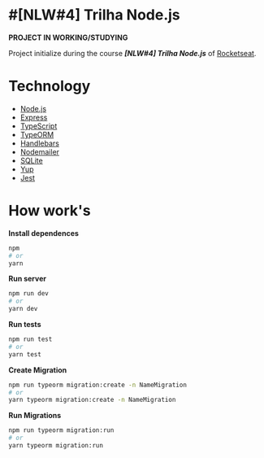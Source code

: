 # #[NLW#4] Trilha Node.js

**PROJECT IN WORKING/STUDYING**

Project initialize during the course **_[NLW#4] Trilha Node.js_** of [Rocketseat](https://rocketseat.com.br/).

# Technology

- [Node.js](https://nodejs.org/)
- [Express](https://expressjs.com/)
- [TypeScript](https://www.typescriptlang.org/)
- [TypeORM](https://typeorm.io/)
- [Handlebars](https://handlebarsjs.com/)
- [Nodemailer](https://nodemailer.com/)
- [SQLite](https://www.sqlite.org/)
- [Yup](https://github.com/jquense/yup)
- [Jest](https://jestjs.io/)

# How work's

**Install dependences**

```bash
npm
# or
yarn
```

**Run server**

```bash
npm run dev
# or
yarn dev
```

**Run tests**

```bash
npm run test
# or
yarn test
```

**Create Migration**

```bash
npm run typeorm migration:create -n NameMigration
# or
yarn typeorm migration:create -n NameMigration
```

**Run Migrations**

```bash
npm run typeorm migration:run
# or
yarn typeorm migration:run
```

